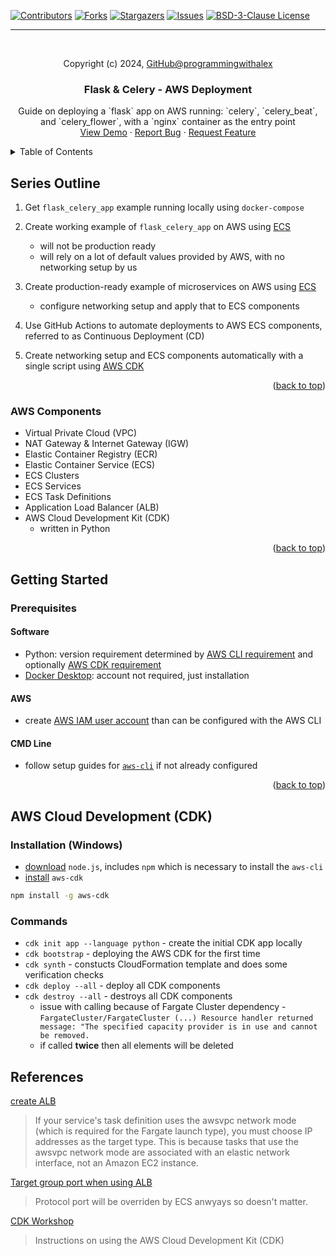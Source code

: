 <a id="readme-top"></a>

[![Contributors][contributors-shield]][contributors-url]
[![Forks][forks-shield]][forks-url]
[![Stargazers][stars-shield]][stars-url]
[![Issues][issues-shield]][issues-url]
[![BSD-3-Clause License][license-shield]][license-url]

---

<br />
<div align="center">
    <p>Copyright (c) 2024, <a href="https://github.com/programmingwithalex">GitHub@programmingwithalex</a></p>


  <h3 align="center">Flask & Celery - AWS Deployment</h3>

  <p align="center">
    Guide on deploying a `flask` app on AWS running: `celery`, `celery_beat`, and `celery_flower`, with a `nginx` container as the entry point
    <br />
    <a href="https://github.com/programmingwithalex/aws_celery_flask">View Demo</a>
    ·
    <a href="https://github.com/programmingwithalex/aws_celery_flask/issues/new?labels=bug&template=bug-report---.md">Report Bug</a>
    ·
    <a href="https://github.com/programmingwithalex/aws_celery_flask/issues/new?labels=enhancement&template=feature-request---.md">Request Feature</a>
  </p>
</div>

<details>
  <summary>Table of Contents</summary>
  <ol>
    <li>
      <a href="#series-outline">Series Outline</a>
      <ul>
        <li><a href="#aws-components">AWS Components</a></li>
      </ul>
    </li>
    <li>
      <a href="#getting-started">Getting Started</a>
      <ul>
        <li><a href="#prerequisites">Prerequisites</a></li>
        <ul>
            <li><a href="#software">Software</a></li>
            <li><a href="#aws">AWS</a></li>
            <li><a href="#cmd-line">CMD Line</a></li>
          </ul>
      </ul>
    </li>
    <li><a href="#commands">AWS (CDK) Commands</a></li>
    <li><a href="#references">References</a></li>
  </ol>
</details>

## Series Outline

1. Get `flask_celery_app` example running locally using `docker-compose`

2. Create working example of `flask_celery_app` on AWS using [ECS](https://aws.amazon.com/ecs/)
    * will not be production ready
    * will rely on a lot of default values provided by AWS, with no networking setup by us

3. Create production-ready example of microservices on AWS using [ECS](https://aws.amazon.com/ecs/)
    * configure networking setup and apply that to ECS components

4. Use GitHub Actions to automate deployments to AWS ECS components, referred to as Continuous Deployment (CD)

5. Create networking setup and ECS components automatically with a single script using [AWS CDK](https://docs.aws.amazon.com/cdk/v2/guide/home.html)

<p align="right">(<a href="#readme-top">back to top</a>)</p>

### AWS Components

* Virtual Private Cloud (VPC)
* NAT Gateway & Internet Gateway (IGW)
* Elastic Container Registry (ECR)
* Elastic Container Service (ECS)
* ECS Clusters
* ECS Services
* ECS Task Definitions
* Application Load Balancer (ALB)
* AWS Cloud Development Kit (CDK)
  * written in Python

<p align="right">(<a href="#readme-top">back to top</a>)</p>

## Getting Started

### Prerequisites

#### Software

* Python: version requirement determined by [AWS CLI requirement](https://github.com/aws/aws-cli) and optionally [AWS CDK requirement](https://github.com/aws/aws-cdk)
* [Docker Desktop](https://www.docker.com/products/docker-desktop/): account not required, just installation

#### AWS

* create [AWS IAM user account](https://docs.aws.amazon.com/IAM/latest/UserGuide/id_users_create.html) than can be configured with the AWS CLI

#### CMD Line

* follow setup guides for [`aws-cli`](https://github.com/aws/aws-cli?tab=readme-ov-file#getting-started) if not already configured

<p align="right">(<a href="#readme-top">back to top</a>)</p>

## AWS Cloud Development (CDK)

### Installation (Windows)

* [download](https://nodejs.org/en/download/prebuilt-installer) `node.js`, includes `npm` which is necessary to install the `aws-cli`
* [install](https://docs.aws.amazon.com/cdk/v2/guide/getting_started.html) `aws-cdk`

```bash
npm install -g aws-cdk
```

### Commands

* `cdk init app --language python` - create the initial CDK app locally
* `cdk bootstrap` - deploying the AWS CDK for the first time
* `cdk synth` - constucts CloudFormation template and does some verification checks
* `cdk deploy --all` - deploy all CDK components
* `cdk destroy --all` - destroys all CDK components
  * issue with calling because of Fargate Cluster dependency - `FargateCluster/FargateCluster (...) Resource handler returned message: "The specified capacity provider is in use and cannot be removed.`
  * if called **twice** then all elements will be deleted

## References

[create ALB](https://docs.aws.amazon.com/AmazonECS/latest/developerguide/create-application-load-balancer.html)
> If your service's task definition uses the awsvpc network mode (which is required for the Fargate launch type), you must choose IP addresses as the target type. This is because tasks that use the awsvpc network mode are associated with an elastic network interface, not an Amazon EC2 instance.

[Target group port when using ALB](https://stackoverflow.com/questions/42715647/whats-the-target-group-port-for-when-using-application-load-balancer-ec2-con)
> Protocol port will be overriden by ECS anwyays so doesn't matter.

[CDK Workshop](https://cdkworkshop.com/)
> Instructions on using the AWS Cloud Development Kit (CDK)

[contributors-shield]: https://img.shields.io/github/contributors/programmingwithalex/aws_celery_flask?style=for-the-badge
[contributors-url]: https://github.com/programmingwithalex/aws_celery_flask/graphs/contributors
[forks-shield]: https://img.shields.io/github/forks/programmingwithalex/aws_celery_flask?style=for-the-badge
[forks-url]: https://github.com/programmingwithalex/aws_celery_flask/network/members
[stars-shield]: https://img.shields.io/github/stars/programmingwithalex/aws_celery_flask?style=for-the-badge
[stars-url]: https://github.com/programmingwithalex/aws_celery_flask/stargazers
[issues-shield]: https://img.shields.io/github/issues/programmingwithalex/aws_celery_flask?style=for-the-badge
[issues-url]: https://github.com/programmingwithalex/aws_celery_flask/issues
[license-shield]: https://img.shields.io/github/license/programmingwithalex/aws_celery_flask.svg?style=for-the-badge
[license-url]: https://github.com/programmingwithalex/aws_celery_flask/blob/main/LICENSE
